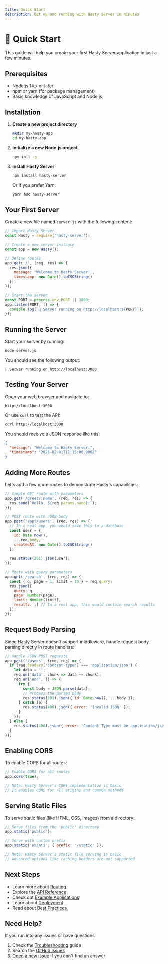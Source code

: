 ```yaml
---
title: Quick Start
description: Get up and running with Hasty Server in minutes
---
```


# 🚀 Quick Start

This guide will help you create your first Hasty Server application in just a few minutes.

## Prerequisites

- Node.js 14.x or later
- npm or yarn (for package management)
- Basic knowledge of JavaScript and Node.js

## Installation

1. **Create a new project directory**
   ```bash
   mkdir my-hasty-app
   cd my-hasty-app
   ```

2. **Initialize a new Node.js project**
   ```bash
   npm init -y
   ```

3. **Install Hasty Server**
   ```bash
   npm install hasty-server
   ```
   
   Or if you prefer Yarn:
   ```bash
   yarn add hasty-server
   ```

## Your First Server

Create a new file named `server.js` with the following content:

```javascript
// Import Hasty Server
const Hasty = require('hasty-server');

// Create a new server instance
const app = new Hasty();

// Define routes
app.get('/', (req, res) => {
  res.json({
    message: 'Welcome to Hasty Server!',
    timestamp: new Date().toISOString()
  });
});

// Start the server
const PORT = process.env.PORT || 3000;
app.listen(PORT, () => {
  console.log(`🚀 Server running on http://localhost:${PORT}`);
});
```

## Running the Server

Start your server by running:

```bash
node server.js
```

You should see the following output:
```
🚀 Server running on http://localhost:3000
```

## Testing Your Server

Open your web browser and navigate to:
```
http://localhost:3000
```

Or use `curl` to test the API:
```bash
curl http://localhost:3000
```

You should receive a JSON response like this:
```json
{
  "message": "Welcome to Hasty Server!",
  "timestamp": "2025-02-01T11:15:00.000Z"
}
```

## Adding More Routes

Let's add a few more routes to demonstrate Hasty's capabilities:

```javascript
// Simple GET route with parameters
app.get('/greet/:name', (req, res) => {
  res.send(`Hello, ${req.params.name}!`);
});

// POST route with JSON body
app.post('/api/users', (req, res) => {
  // In a real app, you would save this to a database
  const user = {
    id: Date.now(),
    ...req.body,
    createdAt: new Date().toISOString()
  };
  
  res.status(201).json(user);
});

// Route with query parameters
app.get('/search', (req, res) => {
  const { q, page = 1, limit = 10 } = req.query;
  res.json({
    query: q,
    page: Number(page),
    limit: Number(limit),
    results: [] // In a real app, this would contain search results
  });
});
```

## Request Body Parsing

Since Hasty Server doesn't support middleware, handle request body parsing directly in route handlers:

```javascript
// Handle JSON POST requests
app.post('/users', (req, res) => {
  if (req.headers['content-type'] === 'application/json') {
    let data = '';
    req.on('data', chunk => data += chunk);
    req.on('end', () => {
      try {
        const body = JSON.parse(data);
        // Process the parsed body
        res.status(201).json({ id: Date.now(), ...body });
      } catch (e) {
        res.status(400).json({ error: 'Invalid JSON' });
      }
    });
  } else {
    res.status(400).json({ error: 'Content-Type must be application/json' });
  }
});
```

## Enabling CORS

To enable CORS for all routes:

```javascript
// Enable CORS for all routes
app.cors(true);

// Note: Hasty Server's CORS implementation is basic
// It enables CORS for all origins and common methods
```

## Serving Static Files

To serve static files (like HTML, CSS, images) from a directory:

```javascript
// Serve files from the 'public' directory
app.static('public');

// Serve with custom prefix
app.static('assets', { prefix: '/static' });

// Note: Hasty Server's static file serving is basic
// Advanced options like caching headers are not supported
```

## Next Steps

- Learn more about [Routing](/docs/guides/routing)
- Explore the [API Reference](/docs/api)
- Check out [Example Applications](/docs/examples)
- Learn about [Deployment](/docs/guides/deployment)
- Read about [Best Practices](/docs/guides/best-practices)

## Need Help?

If you run into any issues or have questions:

1. Check the [Troubleshooting](/docs/troubleshooting) guide
2. Search the [GitHub Issues](https://github.com/yourusername/hasty-server/issues)
3. [Open a new issue](https://github.com/yourusername/hasty-server/issues/new) if you can't find an answer
